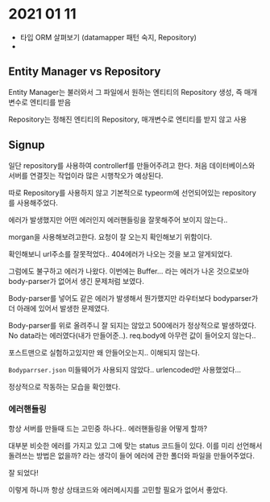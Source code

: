 # 2021 01 11

* 타입 ORM 살펴보기 (datamapper 패턴 숙지, Repository)
* 



## Entity Manager vs Repository

Entity Manager는 불러와서 그 파일에서 원하는 엔티티의 Repository 생성, 즉 매개변수로 엔티티를 받음

Repository는 정해진 엔티티의 Repository, 매개변수로 엔티티를 받지 않고 사용



## Signup

일단 repository를 사용하여 controllerf를 만들어주려고 한다. 처음 데이터베이스와 서버를 연결짓는 작업이라 많은 시행착오가 예상된다. 

따로 Repository를 사용하지 않고 기본적으로 typeorm에 선언되어있는 repository를 사용해주었다. 

에러가 발생했지만 어떤 에러인지 에러핸들링을 잘못해주어 보이지 않는다.. 

morgan을 사용해보려고한다. 요청이 잘 오는지 확인해보기 위함이다.

확인해보니 url주소를 잘못적었다.. 404에러가 나오는 것을 보고 알게되었다. 

그럼에도 불구하고 에러가 나왔다. 이번에는 Buffer... 라는 에러가 나온 것으로보아  body-parser가 없어서 생긴 문제처럼 보였다.

Body-parser를 넣어도 같은 에러가 발생해서 뭔가했지만 라우터보다 bodyparser가 더 아래에 있어서 발생한 문제였다. 

Body-parser를 위로 올려주니 잘 되지는 않았고 500에러가 정상적으로 발생하였다. No data라는 에러였다(내가 만들어준..). req.body에 아무런 값이 들어오지  않는다..

포스트맨으로 실험하고있지만 왜 안들어오는지.. 이해되지 않는다.

`Bodyparrser.json` 미들웨어가 사용되지 않았다.. urlencoded만 사용했었다...

정상적으로 작동하는 모습을 확인했다. 





### 에러핸들링

항상 서버를 만들때 드는 고민중 하나다.. 에러핸들링을 어떻게 할까?

대부분 비슷한 에러를 가지고 있고 그에 맞는 status 코드들이 있다. 이를 미리 선언해서 돌려쓰는 방법은 없을까? 라는 생각이 들어 에러에 관한 폴더와 파일을 만들어주었다.

잘 되었다! 

이렇게 하니까 항상 상태코드와 에러메시지를 고민할 필요가 없어서 좋았다. 